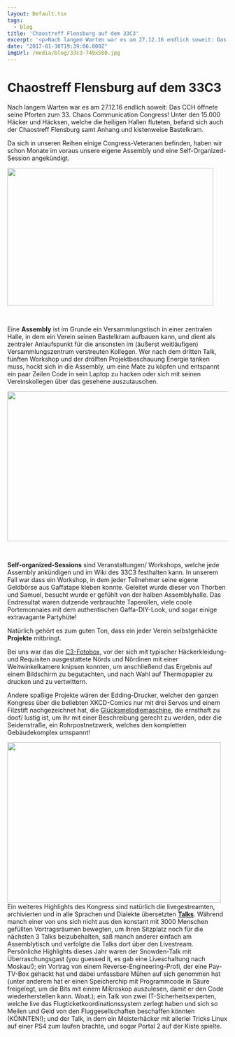 ```yaml
---
layout: Default.tsx
tags:
  - blog
title: 'Chaostreff Flensburg auf dem 33C3'
excerpt: '<p>Nach langem Warten war es am 27.12.16 endlich soweit: Das CCH öffnete seine Pforten zum 33. Chaos Communication Congress! Unter den 15.000 Häcker und Häcksen, welche die heiligen Hallen fluteten, <a href="https://chaostreff-flensburg.de/2017/chaostreff-flensburg-33c3/" class="more-link">[&hellip;]</a></p>'
date: "2017-01-30T19:39:06.000Z"
imgUrl: /media/blog/33c3-749x500.jpg
---
```

# Chaostreff Flensburg auf dem 33C3

<p>Nach langem Warten war es am 27.12.16 endlich soweit: Das CCH öffnete seine Pforten zum 33. Chaos Communication Congress! Unter den 15.000 Häcker und Häcksen, welche die heiligen Hallen fluteten, befand sich auch der Chaostreff Flensburg samt Anhang und kistenweise Bastelkram.</p>
<p>Da sich in unseren Reihen einige Congress-Veteranen befinden, haben wir schon Monate im voraus unsere eigene Assembly und eine Self-Organized-Session angekündigt.</p>
<p><img decoding="async" loading="lazy" class=" wp-image-270 aligncenter" src="/media/blog/uploads/32011038371_0e66a8d3a5_o-750x500-300x200.jpg" alt="" width="471" height="314" srcset="https://chaostreff-flensburg.de/wp-content/uploads/2017/04/32011038371_0e66a8d3a5_o-750x500-300x200.jpg 300w, https://chaostreff-flensburg.de/wp-content/uploads/2017/04/32011038371_0e66a8d3a5_o-750x500.jpg 750w" sizes="(max-width: 471px) 100vw, 471px" /></p>
<p>&nbsp;</p>
<p>Eine <b>Assembly</b> ist im Grunde ein Versammlungstisch in einer zentralen Halle, in dem ein Verein seinen Bastelkram aufbauen kann, und dient als zentraler Anlaufspunkt für die ansonsten im (äußerst weitläufigen) Versammlungszentrum verstreuten Kollegen. Wer nach dem dritten Talk, fünften Workshop und der drölften Projektbeschauung Energie tanken muss, hockt sich in die Assembly, um eine Mate zu köpfen und entspannt ein paar Zeilen Code in sein Laptop zu hacken oder sich mit seinen Vereinskollegen über das gesehene auszutauschen.</p>
<p><img decoding="async" loading="lazy" class=" wp-image-270 aligncenter" src="/media/blog/uploads/32011038371_0e66a8d3a5_o-750x500-300x200.jpg" alt="" width="514" height="342" srcset="https://chaostreff-flensburg.de/wp-content/uploads/2017/04/32011038371_0e66a8d3a5_o-750x500-300x200.jpg 300w, https://chaostreff-flensburg.de/wp-content/uploads/2017/04/32011038371_0e66a8d3a5_o-750x500.jpg 750w" sizes="(max-width: 514px) 100vw, 514px" /></p>
<p>&nbsp;</p>
<p><b>Self-organized-Sessions</b> sind Veranstaltungen/ Workshops, welche jede Assembly ankündigen und im Wiki des 33C3 festhalten kann. In unserem Fall war dass ein Workshop, in dem jeder Teilnehmer seine eigene Geldbörse aus Gaffatape kleben konnte. Geleitet wurde dieser von Thorben und Samuel, besucht wurde er gefühlt von der halben Assemblyhalle. Das Endresultat waren dutzende verbrauchte Taperollen, viele coole Portemonnaies mit dem authentischen Gaffa-DIY-Look, und sogar einige extravagante Partyhüte!</p>
<p>Natürlich gehört es zum guten Ton, dass ein jeder Verein selbstgehäckte <b>Projekte</b> mitbringt.</p>
<p>Bei uns war das die <a href="https://twitter.com/c3fotobox">C3-Fotobox</a>, vor der sich mit typischer Häckerkleidung- und Requisiten ausgestattete Nörds und Nördinen mit einer Weitwinkelkamere knipsen konnten, um anschließend das Ergebnis auf einem Bildschirm zu begutachten, und nach Wahl auf Thermopapier zu drucken und zu vertwittern.</p>
<p>Andere spaßige Projekte wären der Edding-Drucker, welcher den ganzen Kongress über die beliebten XKCD-Comics nur mit drei Servos und einem Filzstift nachgezeichnet hat, die <a href="https://goo.gl/photos/aVdSjZ6NQorNE7zr7">Glücksmelodiemaschine</a>, die ernsthaft zu doof/ lustig ist, um ihr mit einer Beschreibung gerecht zu werden, oder die Seidenstraße, ein Rohrpostnetzwerk, welches den kompletten Gebäudekomplex umspannt!</p>
<p><img decoding="async" loading="lazy" class="wp-image-267 aligncenter" src="/media/blog/uploads/31902979366_d7599d1b1f_o-768x576-300x225.jpg" alt="" width="488" height="366" srcset="https://chaostreff-flensburg.de/wp-content/uploads/2017/04/31902979366_d7599d1b1f_o-768x576-300x225.jpg 300w, https://chaostreff-flensburg.de/wp-content/uploads/2017/04/31902979366_d7599d1b1f_o-768x576.jpg 768w, https://chaostreff-flensburg.de/wp-content/uploads/2017/04/31902979366_d7599d1b1f_o-768x576-175x131.jpg 175w, https://chaostreff-flensburg.de/wp-content/uploads/2017/04/31902979366_d7599d1b1f_o-768x576-667x500.jpg 667w" sizes="(max-width: 488px) 100vw, 488px" /><br />
Ein weiteres Highlights des Kongress sind natürlich die livegestreamten, archivierten und in alle Sprachen und Dialekte übersetzten <a href="https://streaming.media.ccc.de/33c3/relive"><b>Talks</b></a>. Während manch einer von uns sich nicht aus den konstant mit 3000 Menschen gefüllten Vortragsräumen bewegten, um ihren Sitzplatz noch für die nächsten 3 Talks beizubehalten, saß manch anderer einfach am Assemblytisch und verfolgte die Talks dort über den Livestream. Persönliche Highlights dieses Jahr waren der Snowden-Talk mit Überraschungsgast (you guessed it, es gab eine Liveschaltung nach Moskau!); ein Vortrag von einem Reverse-Engineering-Profi, der eine Pay-TV-Box gehackt hat und dabei unfassbare Mühen auf sich genommen hat (unter anderem hat er einen Speicherchip mit Programmcode in Säure freigelegt, um die Bits mit einem Mikroskop auszulesen, damit er den Code wiederherstellen kann. Woat.); ein Talk von zwei IT-Sicherheitsexperten, welche live das Flugticketkoordinationssystem zerlegt haben und sich so Meilen und Geld von den Fluggesellschaften beschaffen könnten (KÖNNTEN!); und der Talk, in dem ein Meisterhäcker mit allerlei Tricks Linux auf einer PS4 zum laufen brachte, und sogar Portal 2 auf der Kiste spielte.</p>


